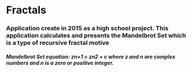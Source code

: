 # Fractals

### Application create in 2015 as a high school project. This application calculates and presents the Mandelbrot Set which is a type of recursive fractal motive

##### Mandelbrot Set equation: zn+1 = zn2 + c    where z and n are complex numbers and n is a zero or positive integer.